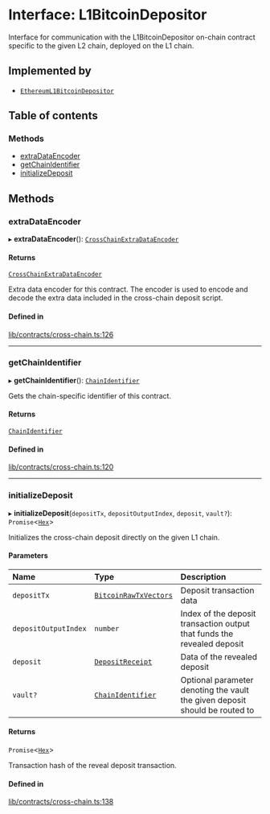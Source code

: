 # Interface: L1BitcoinDepositor

Interface for communication with the L1BitcoinDepositor on-chain contract
specific to the given L2 chain, deployed on the L1 chain.

## Implemented by

- [`EthereumL1BitcoinDepositor`](../classes/EthereumL1BitcoinDepositor.md)

## Table of contents

### Methods

- [extraDataEncoder](L1BitcoinDepositor.md#extradataencoder)
- [getChainIdentifier](L1BitcoinDepositor.md#getchainidentifier)
- [initializeDeposit](L1BitcoinDepositor.md#initializedeposit)

## Methods

### extraDataEncoder

▸ **extraDataEncoder**(): [`CrossChainExtraDataEncoder`](CrossChainExtraDataEncoder.md)

#### Returns

[`CrossChainExtraDataEncoder`](CrossChainExtraDataEncoder.md)

Extra data encoder for this contract. The encoder is used to
encode and decode the extra data included in the cross-chain deposit script.

#### Defined in

[lib/contracts/cross-chain.ts:126](https://github.com/Unknown-Gravity/tbtc-v2-sdk/blob/main/typescript/src/lib/contracts/cross-chain.ts#L126)

___

### getChainIdentifier

▸ **getChainIdentifier**(): [`ChainIdentifier`](ChainIdentifier.md)

Gets the chain-specific identifier of this contract.

#### Returns

[`ChainIdentifier`](ChainIdentifier.md)

#### Defined in

[lib/contracts/cross-chain.ts:120](https://github.com/Unknown-Gravity/tbtc-v2-sdk/blob/main/typescript/src/lib/contracts/cross-chain.ts#L120)

___

### initializeDeposit

▸ **initializeDeposit**(`depositTx`, `depositOutputIndex`, `deposit`, `vault?`): `Promise`\<[`Hex`](../classes/Hex.md)\>

Initializes the cross-chain deposit directly on the given L1 chain.

#### Parameters

| Name | Type | Description |
| :------ | :------ | :------ |
| `depositTx` | [`BitcoinRawTxVectors`](BitcoinRawTxVectors.md) | Deposit transaction data |
| `depositOutputIndex` | `number` | Index of the deposit transaction output that funds the revealed deposit |
| `deposit` | [`DepositReceipt`](DepositReceipt.md) | Data of the revealed deposit |
| `vault?` | [`ChainIdentifier`](ChainIdentifier.md) | Optional parameter denoting the vault the given deposit should be routed to |

#### Returns

`Promise`\<[`Hex`](../classes/Hex.md)\>

Transaction hash of the reveal deposit transaction.

#### Defined in

[lib/contracts/cross-chain.ts:138](https://github.com/Unknown-Gravity/tbtc-v2-sdk/blob/main/typescript/src/lib/contracts/cross-chain.ts#L138)
